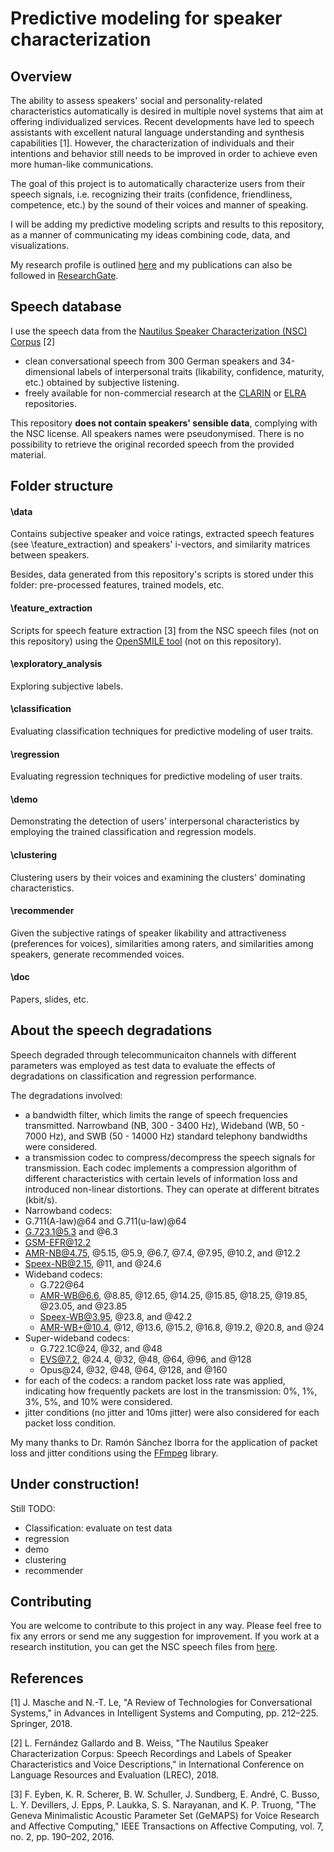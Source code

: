 # Predictive modeling for speaker characterization

## Overview

The ability to assess speakers' social and personality-related characteristics automatically is desired in multiple novel systems that aim at offering individualized services. Recent developments have led to speech assistants with excellent natural language understanding and synthesis capabilities [1]. However, the characterization of individuals and their intentions and behavior still needs to be improved in order to achieve even more human-like communications.

The goal of this project is to automatically characterize users from their speech signals, i.e. recognizing their traits (confidence, friendliness, competence, etc.) by the sound of their voices and manner of speaking.

I will be adding my predictive modeling scripts and results to this repository, as a manner of communicating my ideas combining code, data, and visualizations.

My research profile is outlined [here](http://www.qu.tu-berlin.de/?id=lfernandez) and my publications can also be followed in [ResearchGate](https://www.researchgate.net/profile/Laura_Fernandez_Gallardo).



## Speech database

I use the speech data from the  [Nautilus Speaker Characterization (NSC) Corpus](http://www.qu.tu-berlin.de/?id=nsc-corpus) [2]

- clean conversational speech from 300 German speakers and 34-dimensional labels of interpersonal traits (likability, confidence, maturity, etc.) obtained by subjective listening. 
- freely available for non-commercial research at the [CLARIN](hdl.handle.net/11022/1009-0000-0007-C05F-6) or [ELRA](http://catalog.elra.info/product_info.php?products_id=1318) repositories.

This repository **does not contain speakers' sensible data**, complying with the NSC license. All speakers names were pseudonymised. There is no possibility to retrieve the original recorded speech from the provided material.

## Folder structure

#### \data

Contains subjective speaker and voice ratings, extracted speech features (see \feature_extraction) and speakers' i-vectors, and similarity matrices between speakers. 

Besides, data generated from this repository's scripts is stored under this folder: pre-processed features, trained models, etc.

#### \feature_extraction

Scripts for speech feature extraction [3] from the NSC speech files (not on this repository) using the [OpenSMILE tool](https://audeering.com/technology/opensmile/) (not on this repository).

#### \exploratory_analysis

Exploring subjective labels.

#### \classification

Evaluating classification techniques for predictive modeling of user traits.

#### \regression

Evaluating regression techniques for predictive modeling of user traits.

#### \demo

Demonstrating the detection of users' interpersonal characteristics by employing the trained classification and regression models.

#### \clustering

Clustering users by their voices and examining the clusters' dominating characteristics.

#### \recommender

Given the subjective ratings of speaker likability and attractiveness (preferences for voices), similarities among raters, and similarities among speakers, generate recommended voices.

#### \doc

Papers, slides, etc.



## About the speech degradations  

Speech degraded through telecommunicaiton channels with different parameters was employed as test data to evaluate the effects of degradations on classification and regression performance. 

The degradations involved: 

* a bandwidth filter, which limits the range of speech frequencies transmitted. Narrowband (NB, 300 - 3400 Hz), Wideband (WB, 50 - 7000 Hz), and SWB (50 - 14000 Hz) standard telephony bandwidths were considered. 
* a transmission codec to compress/decompress the speech signals for transmission. Each codec implements a compression algorithm of different characteristics with certain levels of information loss and introduced non-linear distortions. They can operate at different bitrates (kbit/s). 
*  Narrowband codecs:  
  * G.711(A-law)@64 and G.711(u-law)@64 
  * G.723.1@5.3 and @6.3
  *  GSM-EFR@12.2 
  * AMR-NB@4.75, @5.15, @5.9, @6.7, @7.4, @7.95, @10.2, and @12.2
  * Speex-NB@2.15, @11, and @24.6 
* Wideband codecs:  
  * G.722@64 
  * AMR-WB@6.6, @8.85, @12.65, @14.25, @15.85, @18.25, @19.85, @23.05, and @23.85 
  * Speex-WB@3.95, @23.8, and @42.2 
  * AMR-WB+@10.4, @12, @13.6, @15.2, @16.8, @19.2, @20.8, and @24 
* Super-wideband codecs: 
  * G.722.1C@24, @32, and @48 
  * EVS@7.2, @24.4, @32, @48, @64, @96, and @128 
  * Opus@24, @32, @48, @64, @128, and @160 
* for each of the codecs: a random packet loss rate was applied, indicating how frequently packets are lost in the transmission: 0%, 1%, 3%, 5%, and 10% were considered. 
* jitter conditions (no jitter and 10ms jitter) were also considered for each packet loss condition. 

My many thanks to Dr. Ramón Sánchez Iborra for the application of packet loss and jitter conditions using the [FFmpeg](https://www.ffmpeg.org/) library.



## Under construction!

Still TODO:

* Classification: evaluate on test data
* regression
* demo
* clustering
* recommender



## Contributing

You are welcome to contribute to this project in any way. Please feel free to fix any errors or send me any suggestion for improvement. If you work at a research institution, you can get the NSC speech files from [here](https://clarin.phonetik.uni-muenchen.de/BASRepository/index.php?target=Public/Corpora/NSC/NSC.1.php).



## References

[1] J. Masche and N.-T. Le, "A Review of Technologies for Conversational Systems," in Advances in Intelligent Systems and Computing, pp. 212–225. Springer, 2018.

[2] L. Fernández Gallardo and B. Weiss, "The Nautilus Speaker Characterization Corpus: Speech Recordings and Labels of Speaker Characteristics and Voice Descriptions," in International Conference on Language Resources and Evaluation (LREC), 2018.

[3] F. Eyben, K. R. Scherer, B. W. Schuller, J. Sundberg, E. André, C. Busso, L. Y. Devillers, J. Epps, P. Laukka, S. S. Narayanan, and K. P. Truong, "The Geneva Minimalistic Acoustic Parameter Set (GeMAPS) for Voice Research and Affective Computing," IEEE Transactions on Affective Computing, vol. 7, no. 2, pp. 190–202, 2016.
